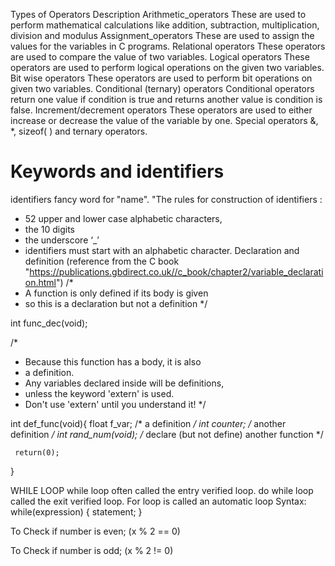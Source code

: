 
Types of Operators 
Description
Arithmetic_operators	These are used to perform mathematical calculations like addition, subtraction, multiplication, division and modulus
Assignment_operators	These are used to assign the values for the variables in C programs.
Relational operators    These operators are used to compare the value of two variables.
Logical operators       These operators are used to perform logical operations on the given two variables.
Bit wise operators      These operators are used to perform bit operations on given two variables.
Conditional (ternary) operators     Conditional operators return one value if condition is true and returns another value is condition is false.
Increment/decrement operators       These operators are used to either increase or decrease the value of the variable by one.
Special operators                   &, *, sizeof( ) and ternary operators.

 # Keywords and identifiers
 identifiers fancy word for "name".
 "The rules for  construction of identifiers :  
 * 52 upper and lower case alphabetic characters, 
 * the 10 digits  
 * the underscore ‘_’ 
 * identifiers must start with an alphabetic character.
Declaration and definition (reference from the C book "https://publications.gbdirect.co.uk//c_book/chapter2/variable_declaration.html")
 /*
* A function is only defined if its body is given
* so this is a declaration but not a definition
*/

int func_dec(void);

/*
* Because this function has a body, it is also
* a definition.
* Any variables declared inside will be definitions,
* unless the keyword 'extern' is used.
* Don't use 'extern' until you understand it!
*/

int def_func(void){
     float f_var;            /* a definition */
     int counter;            /* another definition */
     int rand_num(void);     /* declare (but not define) another function */

     return(0);
}


WHILE LOOP
while loop often called the entry verified loop.
do while loop called the exit verified loop.
For loop is called an automatic loop
Syntax:
while(expression)
{
    statement;
}

To Check if number is even;
(x % 2 == 0)

To Check if number is odd;
(x % 2 != 0)